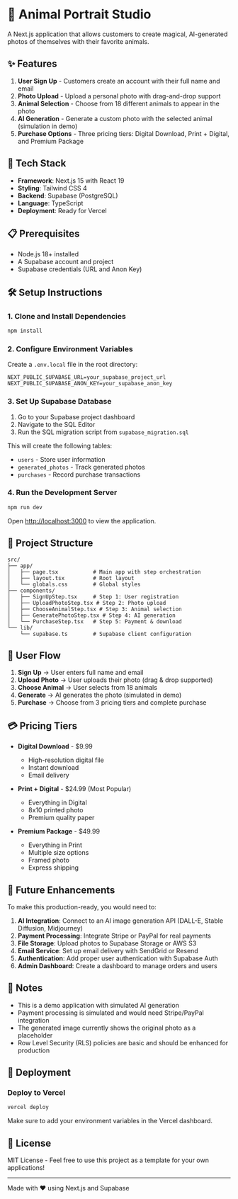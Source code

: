 # 🐾 Animal Portrait Studio

A Next.js application that allows customers to create magical, AI-generated photos of themselves with their favorite animals.

## ✨ Features

1. **User Sign Up** - Customers create an account with their full name and email
2. **Photo Upload** - Upload a personal photo with drag-and-drop support
3. **Animal Selection** - Choose from 18 different animals to appear in the photo
4. **AI Generation** - Generate a custom photo with the selected animal (simulation in demo)
5. **Purchase Options** - Three pricing tiers: Digital Download, Print + Digital, and Premium Package

## 🚀 Tech Stack

- **Framework**: Next.js 15 with React 19
- **Styling**: Tailwind CSS 4
- **Backend**: Supabase (PostgreSQL)
- **Language**: TypeScript
- **Deployment**: Ready for Vercel

## 📋 Prerequisites

- Node.js 18+ installed
- A Supabase account and project
- Supabase credentials (URL and Anon Key)

## 🛠️ Setup Instructions

### 1. Clone and Install Dependencies

```bash
npm install
```

### 2. Configure Environment Variables

Create a `.env.local` file in the root directory:

```env
NEXT_PUBLIC_SUPABASE_URL=your_supabase_project_url
NEXT_PUBLIC_SUPABASE_ANON_KEY=your_supabase_anon_key
```

### 3. Set Up Supabase Database

1. Go to your Supabase project dashboard
2. Navigate to the SQL Editor
3. Run the SQL migration script from `supabase_migration.sql`

This will create the following tables:
- `users` - Store user information
- `generated_photos` - Track generated photos
- `purchases` - Record purchase transactions

### 4. Run the Development Server

```bash
npm run dev
```

Open [http://localhost:3000](http://localhost:3000) to view the application.

## 📁 Project Structure

```
src/
├── app/
│   ├── page.tsx           # Main app with step orchestration
│   ├── layout.tsx         # Root layout
│   └── globals.css        # Global styles
├── components/
│   ├── SignUpStep.tsx     # Step 1: User registration
│   ├── UploadPhotoStep.tsx # Step 2: Photo upload
│   ├── ChooseAnimalStep.tsx # Step 3: Animal selection
│   ├── GeneratePhotoStep.tsx # Step 4: AI generation
│   └── PurchaseStep.tsx   # Step 5: Payment & download
└── lib/
    └── supabase.ts        # Supabase client configuration
```

## 🎨 User Flow

1. **Sign Up** → User enters full name and email
2. **Upload Photo** → User uploads their photo (drag & drop supported)
3. **Choose Animal** → User selects from 18 animals
4. **Generate** → AI generates the photo (simulated in demo)
5. **Purchase** → Choose from 3 pricing tiers and complete purchase

## 💳 Pricing Tiers

- **Digital Download** - $9.99
  - High-resolution digital file
  - Instant download
  - Email delivery

- **Print + Digital** - $24.99 (Most Popular)
  - Everything in Digital
  - 8x10 printed photo
  - Premium quality paper

- **Premium Package** - $49.99
  - Everything in Print
  - Multiple size options
  - Framed photo
  - Express shipping

## 🔮 Future Enhancements

To make this production-ready, you would need to:

1. **AI Integration**: Connect to an AI image generation API (DALL-E, Stable Diffusion, Midjourney)
2. **Payment Processing**: Integrate Stripe or PayPal for real payments
3. **File Storage**: Upload photos to Supabase Storage or AWS S3
4. **Email Service**: Set up email delivery with SendGrid or Resend
5. **Authentication**: Add proper user authentication with Supabase Auth
6. **Admin Dashboard**: Create a dashboard to manage orders and users

## 📝 Notes

- This is a demo application with simulated AI generation
- Payment processing is simulated and would need Stripe/PayPal integration
- The generated image currently shows the original photo as a placeholder
- Row Level Security (RLS) policies are basic and should be enhanced for production

## 🚢 Deployment

### Deploy to Vercel

```bash
vercel deploy
```

Make sure to add your environment variables in the Vercel dashboard.

## 📄 License

MIT License - Feel free to use this project as a template for your own applications!

---

Made with ❤️ using Next.js and Supabase
